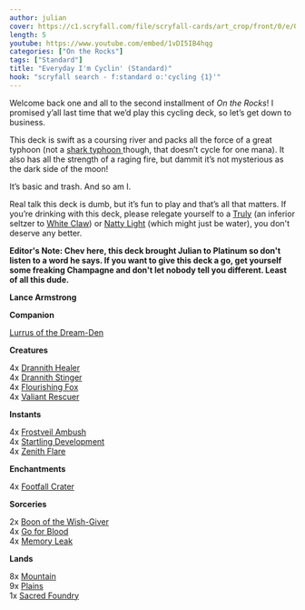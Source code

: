 ```yaml
---
author: julian
cover: https://c1.scryfall.com/file/scryfall-cards/art_crop/front/0/e/0efac1ed-3f01-487c-86be-8239568b4425.jpg?1588446758
length: 5
youtube: https://www.youtube.com/embed/1vDI5IB4hqg
categories: ["On the Rocks"]
tags: ["Standard"]
title: "Everyday I'm Cyclin' (Standard)"
hook: "scryfall search - f:standard o:'cycling {1}'"
---
```

Welcome back one and all to the second installment of *On the Rocks*! I promised y’all last time that we’d play this cycling deck, so let’s get down to business. 

This deck is swift as a coursing river and packs all the force of a great typhoon (not a 
<a
	class="accented-link"
	target="_blank"
	href="https://scryfall.com/card/iko/67/shark-typhoon?utm_source=api"
	data-toggle="popover"
	data-placement="top"
	data-content="<img src='https://c1.scryfall.com/file/scryfall-cards/normal/front/1/d/1da4d4f3-b3cb-4b61-81b8-06ae441c41bf.jpg?1590708418' width=100% height=100%>">
	shark typhoon
</a> though, that doesn’t cycle for one mana). It also has all the strength of a raging fire, but dammit it’s not mysterious as the dark side of the moon! 

It’s basic and trash. And so am I. 

Real talk this deck is dumb, but it’s fun to play and that’s all that matters. If you’re drinking with this deck, please relegate yourself to a <a href="https://trulyhardseltzer.com/">Truly</a> (an inferior seltzer to <a href="https://www.whiteclaw.com/">White Claw</a>) or <a href="https://www.naturallight.com/">Natty Light</a> (which might just be water), you don't deserve any better.

**Editor's Note: Chev here, this deck brought Julian to Platinum so don't listen to a word he says. If you want to give this deck a go, get yourself some freaking Champagne and don't let nobody tell you different. Least of all this dude.**

**Lance Armstrong**

<div class="row">
    <div class="col-md-2"></div>
    <div class="col-md-8">
        <div class="row">
            <div class="col-6">
                	<b>Companion</b>
                    		<p class="mb-0">
			
<a
	class="accented-link"
	target="_blank"
	href="https://scryfall.com/card/iko/226/lurrus-of-the-dream-den?utm_source=api"
	data-toggle="popover"
	data-placement="top"
	data-content="<img src='https://c1.scryfall.com/file/scryfall-cards/normal/front/5/a/5ad36fb2-c44e-4085-ba0d-54277841ad3a.jpg?1590710411' width=100% height=100%>">
	Lurrus of the Dream-Den
</a>
                    		</p>
<b>Creatures</b>
<p class="mb-0">
	4x 
<a
	class="accented-link"
	target="_blank"
	href="https://scryfall.com/card/iko/10/drannith-healer?utm_source=api"
	data-toggle="popover"
	data-placement="top"
	data-content="<img src='https://c1.scryfall.com/file/scryfall-cards/normal/front/f/f/ff5a821c-eaec-4f69-97c7-8299cdebc2f4.jpg?1590707528' width=100% height=100%>">
	Drannith Healer
</a>
	<br />
	4x 
<a
	class="accented-link"
	target="_blank"
	href="https://scryfall.com/card/iko/113/drannith-stinger?utm_source=api"
	data-toggle="popover"
	data-placement="top"
	data-content="<img src='https://c1.scryfall.com/file/scryfall-cards/normal/front/6/1/612ee4be-e7a2-423c-a37c-7c6ca97f630e.jpg?1590709017' width=100% height=100%>">
	Drannith Stinger
</a>
	<br />
	4x 
<a
	class="accented-link"
	target="_blank"
	href="https://scryfall.com/card/iko/13/flourishing-fox?utm_source=api"
	data-toggle="popover"
	data-placement="top"
	data-content="<img src='https://c1.scryfall.com/file/scryfall-cards/normal/front/7/8/78b81339-746d-4f71-9943-01c0f6a5683a.jpg?1590707576' width=100% height=100%>">
	Flourishing Fox
</a>
	<br />
	4x 
<a
	class="accented-link"
	target="_blank"
	href="https://scryfall.com/card/iko/36/valiant-rescuer?utm_source=api"
	data-toggle="popover"
	data-placement="top"
	data-content="<img src='https://c1.scryfall.com/file/scryfall-cards/normal/front/a/2/a2b13ff6-67e9-4760-aef4-a8548ea44344.jpg?1590707893' width=100% height=100%>">
	Valiant Rescuer
</a>
	</p>
<b>Instants</b>
	<p class="mb-0">
	4x 
<a
	class="accented-link"
	target="_blank"
	href="https://scryfall.com/card/iko/52/frostveil-ambush?utm_source=api"
	data-toggle="popover"
	data-placement="top"
	data-content="<img src='https://c1.scryfall.com/file/scryfall-cards/normal/front/d/e/deef1197-e40a-4c9d-919a-213f1bdf3e3e.jpg?1590708166' width=100% height=100%>">
	Frostveil Ambush
</a>
	<br />
	4x 
<a
	class="accented-link"
	target="_blank"
	href="https://scryfall.com/card/iko/68/startling-development?utm_source=api"
	data-toggle="popover"
	data-placement="top"
	data-content="<img src='https://c1.scryfall.com/file/scryfall-cards/normal/front/a/1/a12680db-957f-48c1-9062-2edd9115ba26.jpg?1590708430' width=100% height=100%>">
	Startling Development
</a>
	<br />
	4x 
<a
	class="accented-link"
	target="_blank"
	href="https://scryfall.com/card/iko/217/zenith-flare?utm_source=api"
	data-toggle="popover"
	data-placement="top"
	data-content="<img src='https://c1.scryfall.com/file/scryfall-cards/normal/front/0/e/0efac1ed-3f01-487c-86be-8239568b4425.jpg?1590710312' width=100% height=100%>">
	Zenith Flare
</a>
	</p>
            </div>
            <div class="col-6">
               	<b>Enchantments</b>
                    		<p class="mb-0">
                    	4x 
<a
	class="accented-link"
	target="_blank"
	href="https://scryfall.com/card/iko/118/footfall-crater?utm_source=api"
	data-toggle="popover"
	data-placement="top"
	data-content="<img src='https://c1.scryfall.com/file/scryfall-cards/normal/front/f/1/f1b75aac-54e3-4181-bac5-5a142757ec05.jpg?1590709087' width=100% height=100%>">
	Footfall Crater
</a>
</p>
<b>Sorceries</b>
	<p class="mb-0">
	2x 
<a
	class="accented-link"
	target="_blank"
	href="https://scryfall.com/card/iko/43/boon-of-the-wish-giver?utm_source=api"
	data-toggle="popover"
	data-placement="top"
	data-content="<img src='https://c1.scryfall.com/file/scryfall-cards/normal/front/0/e/0e790851-f0f7-4f1a-80e6-94be649499b6.jpg?1590707994' width=100% height=100%>">
	Boon of the Wish-Giver
</a>
	<br />
	4x 
<a
	class="accented-link"
	target="_blank"
	href="https://scryfall.com/card/iko/122/go-for-blood?utm_source=api"
	data-toggle="popover"
	data-placement="top"
	data-content="<img src='https://c1.scryfall.com/file/scryfall-cards/normal/front/6/7/67315df9-99a1-45ba-8ade-ddc476368a86.jpg?1590709123' width=100% height=100%>">
	Go for Blood
</a>
	<br />
	4x 
<a
	class="accented-link"
	target="_blank"
	href="https://scryfall.com/card/iko/95/memory-leak?utm_source=api"
	data-toggle="popover"
	data-placement="top"
	data-content="<img src='https://c1.scryfall.com/file/scryfall-cards/normal/front/3/b/3b45a493-a1c2-430e-a45c-abc1ba554877.jpg?1590708798' width=100% height=100%>">
	Memory Leak
</a>
	</p>
<b>Lands</b>
<p class="mb-0">
8x 
<a
	class="accented-link"
	target="_blank"
	href="https://scryfall.com/card/iko/269/mountain?utm_source=api"
	data-toggle="popover"
	data-placement="top"
	data-content="<img src='https://c1.scryfall.com/file/scryfall-cards/normal/front/a/e/ae3d2fcd-11e0-4071-8c53-cb3315b7360a.jpg?1590710970' width=100% height=100%>">
	Mountain
</a>
<br />
9x 
<a
	class="accented-link"
	target="_blank"
	href="https://scryfall.com/card/iko/260/plains?utm_source=api"
	data-toggle="popover"
	data-placement="top"
	data-content="<img src='https://c1.scryfall.com/file/scryfall-cards/normal/front/1/6/16ebbce9-fd10-4c14-b52d-cf82c0c1a58c.jpg?1590710853' width=100% height=100%>">
	Plains
</a>
<br />
1x
<a
	class="accented-link"
	target="_blank"
	href="https://scryfall.com/card/grn/254/sacred-foundry"
	data-toggle="popover"
	data-placement="top"
	data-content="<img src='https://c1.scryfall.com/file/scryfall-cards/large/front/b/7/b7b598d0-535d-477d-a33d-d6a10ff5439a.jpg?1572894184' width=100% height=100%>">
	Sacred Foundry
</a>
</p>	
            </div>
        </div>
    </div>
</div>
<br />